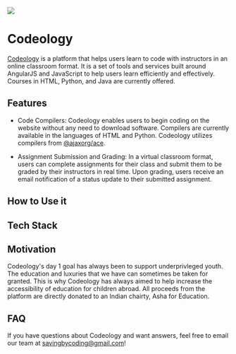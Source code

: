 ![](https://codeology.org/Codeology%20Black%20Logo%20Transparent%20Without%20Words.png)

# Codeology

[Codeology](https://www.codeology.org) is a platform that helps users learn to code with instructors in an online classroom format. It is a set of tools and services built around AngularJS and JavaScript to help users learn efficiently and effectively. Courses in HTML, Python, and Java are currently offered. 


## Features

- Code Compilers: Codeology enables users to begin coding on the website without any need to download software. Compilers are currently available in the languages of HTML and Python. Codeology utilizes compilers from [@ajaxorg/ace](https://github.com/ajaxorg/ace).

- Assignment Submission and Grading: In a virtual classroom format, users can complete assignments for their class and submit them to be graded by their instructors in real time. Upon grading, users receive an email notification of a status update to their submitted assignment. 

## How to Use it


## Tech Stack


## Motivation

Codeology's day 1 goal has always been to support underprivleged youth. The education and luxuries that we have can sometimes be taken for granted. This is why Codeology has always aimed to help increase the accessibility of education for children abroad. All proceeds from the platform are directly donated to an Indian chairty, Asha for Education. 

## FAQ

If you have questions about Codeology and want answers, feel free to email our team at savingbycoding@gmail.com!

